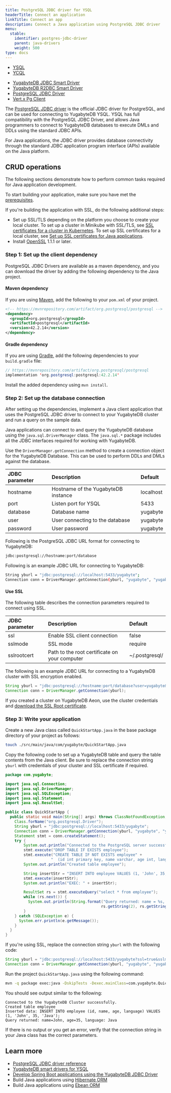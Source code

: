 ```yaml
---
title: PostgreSQL JDBC driver for YSQL
headerTitle: Connect an application
linkTitle: Connect an app
description: Connect a Java application using PostgreSQL JDBC driver
menu:
  stable:
    identifier: postgres-jdbc-driver
    parent: java-drivers
    weight: 500
type: docs
---
```


<ul class="nav nav-tabs-alt nav-tabs-yb">
  <li class="active">
    <a href="../yugabyte-jdbc/" class="nav-link">
      YSQL
    </a>
  </li>
  <li>
    <a href="../ycql/" class="nav-link">
      YCQL
    </a>
  </li>
</ul>

<ul class="nav nav-tabs-alt nav-tabs-yb">

  <li >
    <a href="../yugabyte-jdbc/" class="nav-link">
      <i class="icon-postgres" aria-hidden="true"></i>
      YugabyteDB JDBC Smart Driver
    </a>
  </li>

  <li >
    <a href="../yb-r2dbc/" class="nav-link">
      <i class="icon-postgres" aria-hidden="true"></i>
      YugabyteDB R2DBC Smart Driver
    </a>
  </li>

  <li >
    <a href="../postgres-jdbc/" class="nav-link active">
      <i class="icon-postgres" aria-hidden="true"></i>
      PostgreSQL JDBC Driver
    </a>
  </li>

   <li >
    <a href="../ysql-vertx-pg-client/" class="nav-link">
      <i class="icon-postgres" aria-hidden="true"></i>
      Vert.x Pg Client
    </a>
  </li>

</ul>

The [PostgreSQL JDBC driver](https://jdbc.postgresql.org/) is the official JDBC driver for PostgreSQL, and can be used for connecting to YugabyteDB YSQL. YSQL has full compatibility with the PostgreSQL JDBC Driver, and allows Java programmers to connect to YugabyteDB databases to execute DMLs and DDLs using the standard JDBC APIs.

For Java applications, the JDBC driver provides database connectivity through the standard JDBC application program interface (APIs) available on the Java platform.

## CRUD operations

The following sections demonstrate how to perform common tasks required for Java application development.

To start building your application, make sure you have met the [prerequisites](../#prerequisites).

If you're building the application with SSL, do the following additional steps:

- Set up SSL/TLS depending on the platform you choose to create your local cluster. To set up a cluster in Minikube with SSL/TLS, see [SSL certificates for a cluster in Kubernetes](../../../reference/drivers/java/postgres-jdbc-reference/#ssl-certificates-for-a-cluster-in-kubernetes-optional). To set up SSL certificates for a local cluster, see [Set up SSL certificates for Java applications](../../../reference/drivers/java/postgres-jdbc-reference/#set-up-ssl-certificates-for-java-applications).
- Install [OpenSSL](https://www.openssl.org/) 1.1.1 or later.

### Step 1: Set up the client dependency

PostgreSQL JDBC Drivers are available as a maven dependency, and you can download the driver by adding the following dependency to the Java project.

#### Maven dependency

If you are using [Maven](https://maven.apache.org/guides/development/guide-building-maven.html), add the following to your `pom.xml` of your project.

```xml
<!-- https://mvnrepository.com/artifact/org.postgresql/postgresql -->
<dependency>
  <groupId>org.postgresql</groupId>
  <artifactId>postgresql</artifactId>
  <version>42.2.14</version>
</dependency>
```

#### Gradle dependency

If you are using [Gradle](https://docs.gradle.org/current/samples/sample_building_java_applications.html), add the following dependencies to your `build.gradle` file:

```java
// https://mvnrepository.com/artifact/org.postgresql/postgresql
implementation 'org.postgresql:postgresql:42.2.14'
```

Install the added dependency using `mvn install`.

### Step 2: Set up the database connection

After setting up the dependencies, implement a Java client application that uses the PostgreSQL JDBC driver to connect to your YugabyteDB cluster and run a query on the sample data.

Java applications can connect to and query the YugabyteDB database using the `java.sql.DriverManager` class. The `java.sql.*` package includes all the JDBC interfaces required for working with YugabyteDB.

Use the `DriverManager.getConnection` method to create a connection object for the YugabyteDB Database. This can be used to perform DDLs and DMLs against the database.


| JDBC parameter | Description | Default |
| :------------- | :---------- | :------ |
| hostname | Hostname of the YugabyteDB instance | localhost |
| port | Listen port for YSQL | 5433 |
| database | Database name | yugabyte |
| user | User connecting to the database | yugabyte |
| password | User password | yugabyte |

Following is the PostgreSQL JDBC URL format for connecting to YugabyteDB:

```sh
jdbc:postgresql://hostname:port/database
```

Following is an example JDBC URL for connecting to YugabyteDB:

```sh
String yburl = "jdbc:postgresql://localhost:5433/yugabyte";
Connection conn = DriverManager.getConnection(yburl, "yugabyte", "yugabyte");
```

#### Use SSL

The following table describes the connection parameters required to connect using SSL.

| JDBC parameter | Description | Default |
| :------------- | :---------- | :------ |
| ssl | Enable SSL client connection | false |
| sslmode | SSL mode | require |
| sslrootcert | Path to the root certificate on your computer | ~/.postgresql/ |

The following is an example JDBC URL for connecting to a YugabyteDB cluster with SSL encryption enabled.

```java
String yburl = "jdbc:postgresql://hostname:port/database?user=yugabyte&password=yugabyte&ssl=true&sslmode=verify-full&sslrootcert=~/.postgresql/root.crt";
Connection conn = DriverManager.getConnection(yburl);
```

If you created a cluster on YugabyteDB Aeon, use the cluster credentials and [download the SSL Root certificate](../../../yugabyte-cloud/cloud-connect/connect-applications/).

### Step 3: Write your application

Create a new Java class called `QuickStartApp.java` in the base package directory of your project as follows:

```sh
touch ./src/main/java/com/yugabyte/QuickStartApp.java
```

Copy the following code to set up a YugabyteDB table and query the table contents from the Java client. Be sure to replace the connection string `yburl` with credentials of your cluster and SSL certificate if required.

```java
package com.yugabyte;

import java.sql.Connection;
import java.sql.DriverManager;
import java.sql.SQLException;
import java.sql.Statement;
import java.sql.ResultSet;

public class QuickStartApp {
  public static void main(String[] args) throws ClassNotFoundException, SQLException {
    Class.forName("org.postgresql.Driver");
    String yburl = "jdbc:postgresql://localhost:5433/yugabyte";
    Connection conn = DriverManager.getConnection(yburl, "yugabyte", "yugabyte");
    Statement stmt = conn.createStatement();
    try {
        System.out.println("Connected to the PostgreSQL server successfully.");
        stmt.execute("DROP TABLE IF EXISTS employee");
        stmt.execute("CREATE TABLE IF NOT EXISTS employee" +
                    "  (id int primary key, name varchar, age int, language text)");
        System.out.println("Created table employee");

        String insertStr = "INSERT INTO employee VALUES (1, 'John', 35, 'Java')";
        stmt.execute(insertStr);
        System.out.println("EXEC: " + insertStr);

        ResultSet rs = stmt.executeQuery("select * from employee");
        while (rs.next()) {
          System.out.println(String.format("Query returned: name = %s, age = %s, language = %s",
                                          rs.getString(2), rs.getString(3), rs.getString(4)));
        }
    } catch (SQLException e) {
      System.err.println(e.getMessage());
    }
  }
}
```

If you're using SSL, replace the connection string `yburl` with the following code:

```java
String yburl = "jdbc:postgresql://localhost:5433/yugabyte?ssl=true&sslmode=require&sslcert=src/main/resources/ssl/yugabytedb.crt.der&sslkey=src/main/resources/ssl/yugabytedb.key.pk8";
Connection conn = DriverManager.getConnection(yburl, "yugabyte", "yugabyte");
```

Run the project `QuickStartApp.java` using the following command:

```sh
mvn -q package exec:java -DskipTests -Dexec.mainClass=com.yugabyte.QuickStartApp
```

You should see output similar to the following:

```output
Connected to the YugabyteDB Cluster successfully.
Created table employee
Inserted data: INSERT INTO employee (id, name, age, language) VALUES (1, 'John', 35, 'Java');
Query returned: name=John, age=35, language: Java
```

If there is no output or you get an error, verify that the connection string in your Java class has the correct parameters.

## Learn more

- [PostgreSQL JDBC driver reference](../../../reference/drivers/java/postgres-jdbc-reference/)
- [YugabyteDB smart drivers for YSQL](../../smart-drivers/)
- [Develop Spring Boot applications using the YugabyteDB JDBC Driver](../../../integrations/spring-framework/sdyb/)
- Build Java applications using [Hibernate ORM](../hibernate/)
- Build Java applications using [Ebean ORM](../ebean/)
